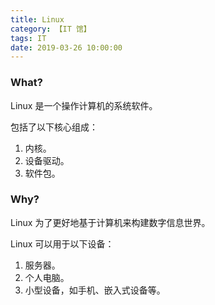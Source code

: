 ```yaml
---
title: Linux
category: 【IT 馆】
tags: IT
date: 2019-03-26 10:00:00
---
```


### What?

Linux 是一个操作计算机的系统软件。

包括了以下核心组成：

1. 内核。
2. 设备驱动。
3. 软件包。

### Why?

Linux 为了更好地基于计算机来构建数字信息世界。

Linux 可以用于以下设备：

1. 服务器。
2. 个人电脑。
3. 小型设备，如手机、嵌入式设备等。



<!-- more -->

